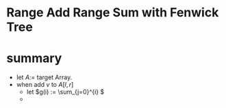 # Range Add Range Sum with Fenwick Tree 



# summary 
- let $A :=$ target Array.
- when add $v$ to $A[l, r]$
  - let $g(i) := \sum_{j=0}^{i} $
  - 